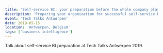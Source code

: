 ```yaml
---
title: 'Self-service BI: your preparation before the whole company plays with data'
description: 'Preparing your organization for successful self-service BI adoption.'
event: 'Tech Talks Antwerpen'
date: 2019-05-15
location: 'Antwerpen, Belgium'
tags: ['business intelligence']
---
```


Talk about self-service BI preparation at Tech Talks Antwerpen 2019.
